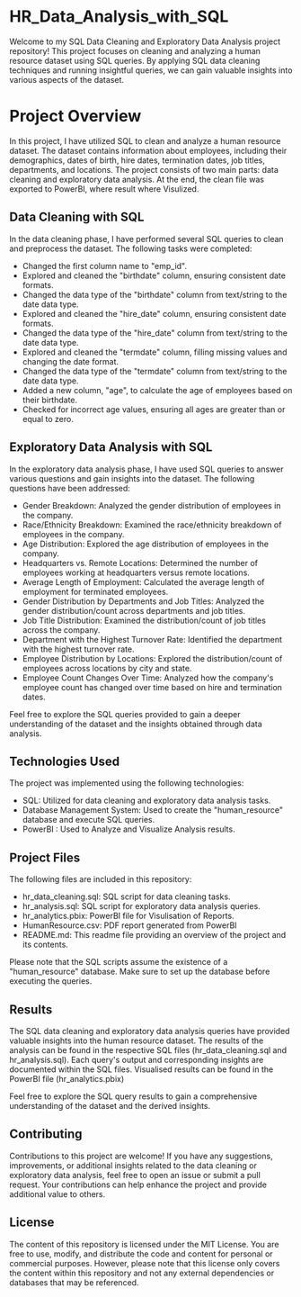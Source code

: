 # HR_Data_Analysis_with_SQL
Welcome to my SQL Data Cleaning and Exploratory Data Analysis project repository! This project focuses on cleaning and analyzing a human resource dataset using SQL queries. By applying SQL data cleaning techniques and running insightful queries, we can gain valuable insights into various aspects of the dataset.

# Project Overview
In this project, I have utilized SQL to clean and analyze a human resource dataset. The dataset contains information about employees, including their demographics, dates of birth, hire dates, termination dates, job titles, departments, and locations. The project consists of two main parts: data cleaning and exploratory data analysis. At the end, the clean file was exported to PowerBI, where result where Visulized.

## Data Cleaning with SQL
In the data cleaning phase, I have performed several SQL queries to clean and preprocess the dataset. The following tasks were completed:

- Changed the first column name to "emp_id".
- Explored and cleaned the "birthdate" column, ensuring consistent date formats.
- Changed the data type of the "birthdate" column from text/string to the date data type.
- Explored and cleaned the "hire_date" column, ensuring consistent date formats.
- Changed the data type of the "hire_date" column from text/string to the date data type.
- Explored and cleaned the "termdate" column, filling missing values and changing the date format.
- Changed the data type of the "termdate" column from text/string to the date data type.
- Added a new column, "age", to calculate the age of employees based on their birthdate.
- Checked for incorrect age values, ensuring all ages are greater than or equal to zero.

## Exploratory Data Analysis with SQL
In the exploratory data analysis phase, I have used SQL queries to answer various questions and gain insights into the dataset. The following questions have been addressed:

- Gender Breakdown: Analyzed the gender distribution of employees in the company.
- Race/Ethnicity Breakdown: Examined the race/ethnicity breakdown of employees in the company.
- Age Distribution: Explored the age distribution of employees in the company.
- Headquarters vs. Remote Locations: Determined the number of employees working at headquarters versus remote locations.
- Average Length of Employment: Calculated the average length of employment for terminated employees.
- Gender Distribution by Departments and Job Titles: Analyzed the gender distribution/count across departments and job titles.
- Job Title Distribution: Examined the distribution/count of job titles across the company.
- Department with the Highest Turnover Rate: Identified the department with the highest turnover rate.
- Employee Distribution by Locations: Explored the distribution/count of employees across locations by city and state.
- Employee Count Changes Over Time: Analyzed how the company's employee count has changed over time based on hire and termination dates.

Feel free to explore the SQL queries provided to gain a deeper understanding of the dataset and the insights obtained through data analysis.

## Technologies Used
The project was implemented using the following technologies:

- SQL: Utilized for data cleaning and exploratory data analysis tasks.
- Database Management System: Used to create the "human_resource" database and execute SQL queries.
- PowerBI : Used to Analyze and Visualize Analysis results.

## Project Files
The following files are included in this repository:

- hr_data_cleaning.sql: SQL script for data cleaning tasks.
- hr_analysis.sql: SQL script for exploratory data analysis queries.
- hr_analytics.pbix: PowerBI file for Visulisation of Reports. 
- HumanResource.csv: PDF report generated from PowerBI
- README.md: This readme file providing an overview of the project and its contents.

Please note that the SQL scripts assume the existence of a "human_resource" database. Make sure to set up the database before executing the queries.

## Results
The SQL data cleaning and exploratory data analysis queries have provided valuable insights into the human resource dataset. The results of the analysis can be found in the respective SQL files (hr_data_cleaning.sql and hr_analysis.sql). Each query's output and corresponding insights are documented within the SQL files.
Visualised results can be found in the PowerBI file (hr_analytics.pbix)

Feel free to explore the SQL query results to gain a comprehensive understanding of the dataset and the derived insights.

## Contributing
Contributions to this project are welcome! If you have any suggestions, improvements, or additional insights related to the data cleaning or exploratory data analysis, feel free to open an issue or submit a pull request. Your contributions can help enhance the project and provide additional value to others.

## License
The content of this repository is licensed under the MIT License. You are free to use, modify, and distribute the code and content for personal or commercial purposes. However, please note that this license only covers the content within this repository and not any external dependencies or databases that may be referenced.
